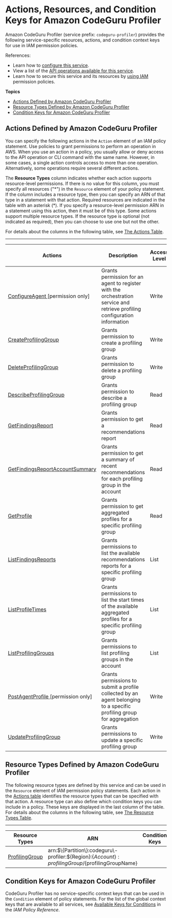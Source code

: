# Actions, Resources, and Condition Keys for Amazon CodeGuru Profiler<a name="list_amazoncodeguruprofiler"></a>

Amazon CodeGuru Profiler \(service prefix: `codeguru-profiler`\) provides the following service\-specific resources, actions, and condition context keys for use in IAM permission policies\.

References:
+ Learn how to [configure this service](https://docs.aws.amazon.com/codeguru/latest/profiler-ug/)\.
+ View a list of the [API operations available for this service](https://docs.aws.amazon.com/codeguru/latest/profiler-api/)\.
+ Learn how to secure this service and its resources by [using IAM](https://docs.aws.amazon.com/codeguru/latest/profiler-ug/security-iam.html) permission policies\.

**Topics**
+ [Actions Defined by Amazon CodeGuru Profiler](#amazoncodeguruprofiler-actions-as-permissions)
+ [Resource Types Defined by Amazon CodeGuru Profiler](#amazoncodeguruprofiler-resources-for-iam-policies)
+ [Condition Keys for Amazon CodeGuru Profiler](#amazoncodeguruprofiler-policy-keys)

## Actions Defined by Amazon CodeGuru Profiler<a name="amazoncodeguruprofiler-actions-as-permissions"></a>

You can specify the following actions in the `Action` element of an IAM policy statement\. Use policies to grant permissions to perform an operation in AWS\. When you use an action in a policy, you usually allow or deny access to the API operation or CLI command with the same name\. However, in some cases, a single action controls access to more than one operation\. Alternatively, some operations require several different actions\.

The **Resource Types** column indicates whether each action supports resource\-level permissions\. If there is no value for this column, you must specify all resources \("\*"\) in the `Resource` element of your policy statement\. If the column includes a resource type, then you can specify an ARN of that type in a statement with that action\. Required resources are indicated in the table with an asterisk \(\*\)\. If you specify a resource\-level permission ARN in a statement using this action, then it must be of this type\. Some actions support multiple resource types\. If the resource type is optional \(not indicated as required\), then you can choose to use one but not the other\.

For details about the columns in the following table, see [The Actions Table](reference_policies_actions-resources-contextkeys.md#actions_table)\.


****  

| Actions | Description | Access Level | Resource Types \(\*required\) | Condition Keys | Dependent Actions | 
| --- | --- | --- | --- | --- | --- | 
|   [ ConfigureAgent ](https://docs.aws.amazon.com/codeguru/latest/profiler-api/API_ConfigureAgent.html) \[permission only\] | Grants permission for an agent to register with the orchestration service and retrieve profiling configuration information | Write |   [ ProfilingGroup\* ](#amazoncodeguruprofiler-ProfilingGroup)   |  |  | 
|   [ CreateProfilingGroup ](https://docs.aws.amazon.com/codeguru/latest/profiler-api/API_CreateProfilingGroup.html)  | Grants permission to create a profiling group | Write |   [ ProfilingGroup\* ](#amazoncodeguruprofiler-ProfilingGroup)   |  |  | 
|   [ DeleteProfilingGroup ](https://docs.aws.amazon.com/codeguru/latest/profiler-api/API_DeleteProfilingGroup.html)  | Grants permission to delete a profiling group | Write |   [ ProfilingGroup\* ](#amazoncodeguruprofiler-ProfilingGroup)   |  |  | 
|   [ DescribeProfilingGroup ](https://docs.aws.amazon.com/codeguru/latest/profiler-api/API_DescribeProfilingGroup.html)  | Grants permission to describe a profiling group | Read |   [ ProfilingGroup\* ](#amazoncodeguruprofiler-ProfilingGroup)   |  |  | 
|   [ GetFindingsReport ](https://docs.aws.amazon.com/codeguru/latest/profiler-api/API_GetFindingsReport.html)  | Grants permission to get a recommendations report | Read |   [ ProfilingGroup\* ](#amazoncodeguruprofiler-ProfilingGroup)   |  |  | 
|   [ GetFindingsReportAccountSummary ](https://docs.aws.amazon.com/codeguru/latest/profiler-api/API_GetFindingsReportAccountSummary.html)  | Grants permission to get a summary of recent recommendations for each profiling group in the account | Read |  |  |  | 
|   [ GetProfile ](https://docs.aws.amazon.com/codeguru/latest/profiler-api/API_GetProfile.html)  | Grants permission to get aggregated profiles for a specific profiling group | Read |   [ ProfilingGroup\* ](#amazoncodeguruprofiler-ProfilingGroup)   |  |  | 
|   [ ListFindingsReports ](https://docs.aws.amazon.com/codeguru/latest/profiler-api/API_ListFindingsReports.html)  | Grants permissions to list the available recommendations reports for a specific profiling group | List |   [ ProfilingGroup\* ](#amazoncodeguruprofiler-ProfilingGroup)   |  |  | 
|   [ ListProfileTimes ](https://docs.aws.amazon.com/codeguru/latest/profiler-api/API_ListProfileTimes.html)  | Grants permissions to list the start times of the available aggregated profiles for a specific profiling group | List |   [ ProfilingGroup\* ](#amazoncodeguruprofiler-ProfilingGroup)   |  |  | 
|   [ ListProfilingGroups ](https://docs.aws.amazon.com/codeguru/latest/profiler-api/API_ListProfilingGroups.html)  | Grants permissions to list profiling groups in the account | List |  |  |  | 
|   [ PostAgentProfile ](https://docs.aws.amazon.com/codeguru/latest/profiler-api/API_PostAgentProfile.html) \[permission only\] | Grants permissions to submit a profile collected by an agent belonging to a specific profiling group for aggregation | Write |   [ ProfilingGroup\* ](#amazoncodeguruprofiler-ProfilingGroup)   |  |  | 
|   [ UpdateProfilingGroup ](https://docs.aws.amazon.com/codeguru/latest/profiler-api/API_UpdateProfilingGroup.html)  | Grants permissions to update a specific profiling group | Write |   [ ProfilingGroup\* ](#amazoncodeguruprofiler-ProfilingGroup)   |  |  | 

## Resource Types Defined by Amazon CodeGuru Profiler<a name="amazoncodeguruprofiler-resources-for-iam-policies"></a>

The following resource types are defined by this service and can be used in the `Resource` element of IAM permission policy statements\. Each action in the [Actions table](#amazoncodeguruprofiler-actions-as-permissions) identifies the resource types that can be specified with that action\. A resource type can also define which condition keys you can include in a policy\. These keys are displayed in the last column of the table\. For details about the columns in the following table, see [The Resource Types Table](reference_policies_actions-resources-contextkeys.md#resources_table)\.


****  

| Resource Types | ARN | Condition Keys | 
| --- | --- | --- | 
|   [ ProfilingGroup ](https://docs.aws.amazon.com/codeguru/latest/profiler-ug/working-with-profiling-groups.html)  |  arn:$\{Partition\}:codeguru\-profiler:$\{Region\}:$\{Account\}:profilingGroup/$\{profilingGroupName\}  |  | 

## Condition Keys for Amazon CodeGuru Profiler<a name="amazoncodeguruprofiler-policy-keys"></a>

CodeGuru Profiler has no service\-specific context keys that can be used in the `Condition` element of policy statements\. For the list of the global context keys that are available to all services, see [Available Keys for Conditions](reference_policies_condition-keys.html#AvailableKeys) in the *IAM Policy Reference*\.